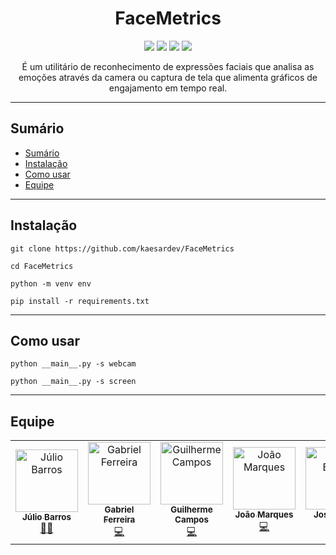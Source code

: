 <h1 align="center">FaceMetrics</h1>

<p align="center">
<img src="https://img.shields.io/github/last-commit/kaesardev/FaceMetrics?style=plastic" />
<img src="https://img.shields.io/github/repo-size/kaesardev/FaceMetrics" />
<img src="https://img.shields.io/github/stars/kaesardev/FaceMetrics?style=plastic" />
<img src="https://img.shields.io/github/watchers/kaesardev/FaceMetrics?style=plastic" />
</p>

<p align="center">
É um utilitário de reconhecimento de expressões faciais que analisa as emoções através da camera ou captura de tela que alimenta gráficos de engajamento em tempo real.
</p>

---

## Sumário

<!--ts-->

- [Sumário](#sumário)
- [Instalação](#instalação)
- [Como usar](#como-usar)
- [Equipe](#equipe)
<!--te-->

---

## Instalação

```
git clone https://github.com/kaesardev/FaceMetrics
```
```
cd FaceMetrics
```
```
python -m venv env
```
```
pip install -r requirements.txt
```

---

## Como usar

```
python __main__.py -s webcam
```
```
python __main__.py -s screen
```

---

## Equipe

<!-- ALL-CONTRIBUTORS-LIST:START - Do not remove or modify this section -->
<table>
  <tr>
    <td align="center"><a href="https://github.com/kaesarz"><img src="https://avatars.githubusercontent.com/u/35826588?s=460&u=1088d3ef2ce85238b647f51a1366a553b47846f7&v=4" width="100px;" alt="Júlio Barros"/><br /><sub><b>Júlio Barros</b></sub></a><br /><a href="https://github.com/kaesarz"title="Fullstack Software">👨‍💻</a></td>
    <td align="center"><a href="https://github.com/bihellzin"><img src="https://avatars.githubusercontent.com/u/49006461?s=460&u=64e9102106d36ba82b93113e5612a9a8996dbd3a&v=4" width="100px;" alt="Gabriel Ferreira"/><br /><sub><b>Gabriel Ferreira</b></sub></a><br /><a href="https://github.com/bihellzin"title="Backend">💻</a></td>
    <td align="center"><a href="https://github.com/guilhermeguerrac"><img src="https://avatars.githubusercontent.com/u/45825846?s=460&u=e633ecf1f6bb591eb01726b4642a74fe4ed6b1a3&v=4" width="100px;" alt="Guilherme Campos"/><br /><sub><b>Guilherme Campos</b></sub></a><br /><a href="https://github.com/guilhermeguerrac"title="Backend">💻</a></td>
    <td align="center"><a href="https://github.com/joaomarkis"><img src="https://avatars.githubusercontent.com/u/44407300?s=460&u=65567ccfa9903107c4a6fb441989ecd3da224374&v=4" width="100px;" alt="João Marques"/><br /><sub><b>João Marques</b></sub></a><br /><a href="https://github.com/joaomarkis"title="Backend">💻</a></td>
     <td align="center"><a href="https://github.com/brunofariasdeo"><img src="https://avatars.githubusercontent.com/u/42921279?s=460&u=ada2f7bbcb378035d9ae5b83c2cd3bc7de0ce373&v=4" width="100px;" alt="José Bruno"/><br /><sub><b>José Bruno</b></sub></a><br /><a href="https://github.com/brunofariasdeo"title="Backend">💻</a></td>
    <td align="center"><a href="https://github.com/Renabouj"><img src="https://avatars.githubusercontent.com/u/52055583?s=460&v=4 " width="100px;" alt="Renato Ferreira"/><br /><sub><b>Renato Ferreira</b></sub></a><br /><a href="https://github.com/Renabouj"title="Backend">💻</a></td>
  </tr>
</table>
<!-- ALL-CONTRIBUTORS-LIST:END -->
